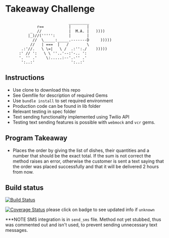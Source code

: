 Takeaway Challenge
==================
```
                            _________
              r==           |       |
           _  //            |  M.A. |   ))))
          |_)//(''''':      |       |
            //  \_____:_____.-------D     )))))
           //   | ===  |   /        \
       .:'//.   \ \=|   \ /  .:'':./    )))))
      :' // ':   \ \ ''..'--:'-.. ':
      '. '' .'    \:.....:--'.-'' .'
       ':..:'                ':..:'

 ```

Instructions
-------

* Use clone to download this repo
* See Gemfile for description of required Gems
* Use `bundle install` to set required environment
* Production code can be found in lib folder
* Relevant testing in spec folder
* Text sending functionality implemented using Twilio API
* Testing text sending features is possible with `webmock` and `vcr` gems.

Program Takeaway
-------

  * Places the order by giving the list of dishes, their quantities and a number that should be the exact total. If the sum is not correct the method raises an error, otherwise the customer is sent a text saying that the order was placed successfully and that it will be delivered 2 hours from now.





Build status
------------------

[![Build Status](https://travis-ci.org/6eff/takeaway-challenge.svg?branch=master)](https://travis-ci.org/6eff/takeaway-challenge)

[![Coverage Status](https://coveralls.io/repos/github/6eff/takeaway-challenge/badge.svg?branch=master)](https://coveralls.io/github/6eff/takeaway-challenge?branch=master)  please click on badge to see updated info if `unknown`


***NOTE
SMS integration is in `send_sms` file. Method not yet stubbed, thus was commented out and isn't used, to prevent sending unnecessary text messages. 
